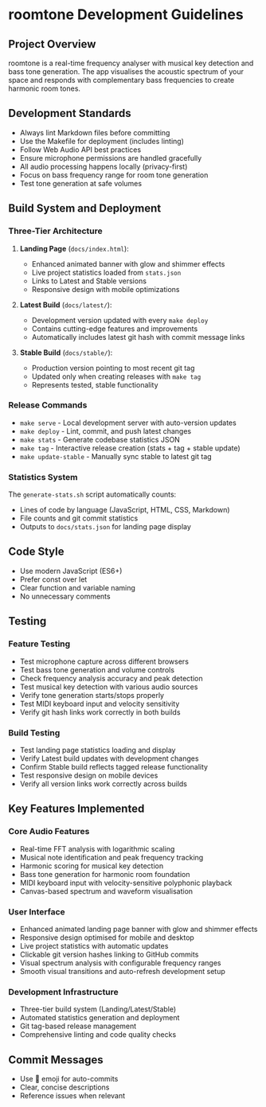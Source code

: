 # roomtone Development Guidelines

## Project Overview

roomtone is a real-time frequency analyser with musical key detection and bass tone generation. The app visualises the acoustic spectrum of your space and responds with complementary bass frequencies to create harmonic room tones.

## Development Standards

- Always lint Markdown files before committing
- Use the Makefile for deployment (includes linting)
- Follow Web Audio API best practices
- Ensure microphone permissions are handled gracefully
- All audio processing happens locally (privacy-first)
- Focus on bass frequency range for room tone generation
- Test tone generation at safe volumes

## Build System and Deployment

### Three-Tier Architecture

1. **Landing Page** (`docs/index.html`):
   - Enhanced animated banner with glow and shimmer effects
   - Live project statistics loaded from `stats.json`
   - Links to Latest and Stable versions
   - Responsive design with mobile optimizations

2. **Latest Build** (`docs/latest/`):
   - Development version updated with every `make deploy`
   - Contains cutting-edge features and improvements
   - Automatically includes latest git hash with commit message links

3. **Stable Build** (`docs/stable/`):
   - Production version pointing to most recent git tag
   - Updated only when creating releases with `make tag`
   - Represents tested, stable functionality

### Release Commands

- `make serve` - Local development server with auto-version updates
- `make deploy` - Lint, commit, and push latest changes
- `make stats` - Generate codebase statistics JSON
- `make tag` - Interactive release creation (stats + tag + stable update)
- `make update-stable` - Manually sync stable to latest git tag

### Statistics System

The `generate-stats.sh` script automatically counts:
- Lines of code by language (JavaScript, HTML, CSS, Markdown)
- File counts and git commit statistics
- Outputs to `docs/stats.json` for landing page display

## Code Style

- Use modern JavaScript (ES6+)
- Prefer const over let
- Clear function and variable naming
- No unnecessary comments

## Testing

### Feature Testing
- Test microphone capture across different browsers
- Test bass tone generation and volume controls
- Check frequency analysis accuracy and peak detection
- Test musical key detection with various audio sources
- Verify tone generation starts/stops properly
- Test MIDI keyboard input and velocity sensitivity
- Verify git hash links work correctly in both builds

### Build Testing
- Test landing page statistics loading and display
- Verify Latest build updates with development changes
- Confirm Stable build reflects tagged release functionality
- Test responsive design on mobile devices
- Verify all version links work correctly across builds

## Key Features Implemented

### Core Audio Features
- Real-time FFT analysis with logarithmic scaling
- Musical note identification and peak frequency tracking
- Harmonic scoring for musical key detection
- Bass tone generation for harmonic room foundation
- MIDI keyboard input with velocity-sensitive polyphonic playback
- Canvas-based spectrum and waveform visualisation

### User Interface
- Enhanced animated landing page banner with glow and shimmer effects
- Responsive design optimised for mobile and desktop
- Live project statistics with automatic updates
- Clickable git version hashes linking to GitHub commits
- Visual spectrum analysis with configurable frequency ranges
- Smooth visual transitions and auto-refresh development setup

### Development Infrastructure
- Three-tier build system (Landing/Latest/Stable)
- Automated statistics generation and deployment
- Git tag-based release management
- Comprehensive linting and code quality checks

## Commit Messages

- Use 🤖 emoji for auto-commits
- Clear, concise descriptions
- Reference issues when relevant